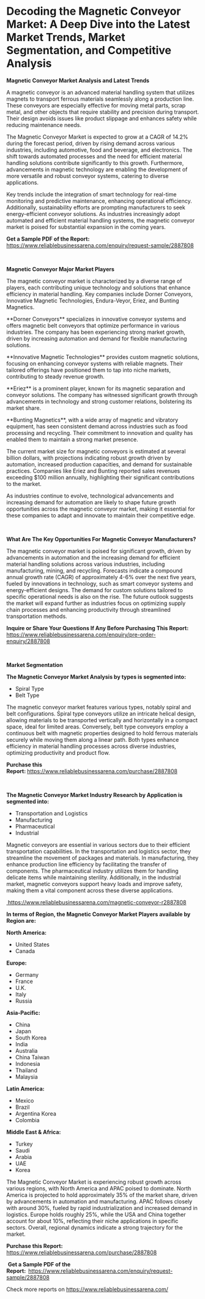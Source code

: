 <p><h1>Decoding the Magnetic Conveyor Market: A Deep Dive into the Latest Market Trends, Market Segmentation, and Competitive Analysis</h1></p><p><strong>Magnetic Conveyor Market Analysis and Latest Trends</strong></p>
<p><p>A magnetic conveyor is an advanced material handling system that utilizes magnets to transport ferrous materials seamlessly along a production line. These conveyors are especially effective for moving metal parts, scrap metal, and other objects that require stability and precision during transport. Their design avoids issues like product slippage and enhances safety while reducing maintenance needs.</p><p>The Magnetic Conveyor Market is expected to grow at a CAGR of 14.2% during the forecast period, driven by rising demand across various industries, including automotive, food and beverage, and electronics. The shift towards automated processes and the need for efficient material handling solutions contribute significantly to this growth. Furthermore, advancements in magnetic technology are enabling the development of more versatile and robust conveyor systems, catering to diverse applications. </p><p>Key trends include the integration of smart technology for real-time monitoring and predictive maintenance, enhancing operational efficiency. Additionally, sustainability efforts are prompting manufacturers to seek energy-efficient conveyor solutions. As industries increasingly adopt automated and efficient material handling systems, the magnetic conveyor market is poised for substantial expansion in the coming years.</p></p>
<p><strong>Get a Sample PDF of the Report:&nbsp;</strong> <a href="https://www.reliablebusinessarena.com/enquiry/request-sample/2887808?utm_campaign=3224&utm_medium=2&utm_source=Github&utm_content=ia&utm_term=14032025&utm_id=magnetic-conveyor">https://www.reliablebusinessarena.com/enquiry/request-sample/2887808</a></p>
<p>&nbsp;</p>
<p><strong>Magnetic Conveyor Major Market Players</strong></p>
<p><p>The magnetic conveyor market is characterized by a diverse range of players, each contributing unique technology and solutions that enhance efficiency in material handling. Key companies include Dorner Conveyors, Innovative Magnetic Technologies, Endura-Veyor, Eriez, and Bunting Magnetics.</p><p>**Dorner Conveyors** specializes in innovative conveyor systems and offers magnetic belt conveyors that optimize performance in various industries. The company has been experiencing strong market growth, driven by increasing automation and demand for flexible manufacturing solutions.</p><p>**Innovative Magnetic Technologies** provides custom magnetic solutions, focusing on enhancing conveyor systems with reliable magnets. Their tailored offerings have positioned them to tap into niche markets, contributing to steady revenue growth.</p><p>**Eriez** is a prominent player, known for its magnetic separation and conveyor solutions. The company has witnessed significant growth through advancements in technology and strong customer relations, bolstering its market share.</p><p>**Bunting Magnetics**, with a wide array of magnetic and vibratory equipment, has seen consistent demand across industries such as food processing and recycling. Their commitment to innovation and quality has enabled them to maintain a strong market presence.</p><p>The current market size for magnetic conveyors is estimated at several billion dollars, with projections indicating robust growth driven by automation, increased production capacities, and demand for sustainable practices. Companies like Eriez and Bunting reported sales revenues exceeding $100 million annually, highlighting their significant contributions to the market.</p><p>As industries continue to evolve, technological advancements and increasing demand for automation are likely to shape future growth opportunities across the magnetic conveyor market, making it essential for these companies to adapt and innovate to maintain their competitive edge.</p></p>
<p>&nbsp;</p>
<p><strong>What Are The Key Opportunities For Magnetic Conveyor Manufacturers?</strong></p>
<p><p>The magnetic conveyor market is poised for significant growth, driven by advancements in automation and the increasing demand for efficient material handling solutions across various industries, including manufacturing, mining, and recycling. Forecasts indicate a compound annual growth rate (CAGR) of approximately 4-6% over the next five years, fueled by innovations in technology, such as smart conveyor systems and energy-efficient designs. The demand for custom solutions tailored to specific operational needs is also on the rise. The future outlook suggests the market will expand further as industries focus on optimizing supply chain processes and enhancing productivity through streamlined transportation methods.</p></p>
<p><strong>Inquire or Share Your Questions If Any Before Purchasing This Report:</strong> <a href="https://www.reliablebusinessarena.com/enquiry/pre-order-enquiry/2887808?utm_campaign=3224&utm_medium=2&utm_source=Github&utm_content=ia&utm_term=14032025&utm_id=magnetic-conveyor">https://www.reliablebusinessarena.com/enquiry/pre-order-enquiry/2887808</a></p>
<p>&nbsp;</p>
<p><strong>Market Segmentation</strong></p>
<p><strong>The Magnetic Conveyor Market Analysis by types is segmented into:</strong></p>
<p><ul><li>Spiral Type</li><li>Belt Type</li></ul></p>
<p><p>The magnetic conveyor market features various types, notably spiral and belt configurations. Spiral type conveyors utilize an intricate helical design, allowing materials to be transported vertically and horizontally in a compact space, ideal for limited areas. Conversely, belt type conveyors employ a continuous belt with magnetic properties designed to hold ferrous materials securely while moving them along a linear path. Both types enhance efficiency in material handling processes across diverse industries, optimizing productivity and product flow.</p></p>
<p><strong>Purchase this Report:&nbsp;</strong><a href="https://www.reliablebusinessarena.com/purchase/2887808?utm_campaign=3224&utm_medium=2&utm_source=Github&utm_content=ia&utm_term=14032025&utm_id=magnetic-conveyor">https://www.reliablebusinessarena.com/purchase/2887808</a></p>
<p>&nbsp;</p>
<p><strong>The Magnetic Conveyor Market Industry Research by Application is segmented into:</strong></p>
<p><ul><li>Transportation and Logistics</li><li>Manufacturing</li><li>Pharmaceutical</li><li>Industrial</li></ul></p>
<p><p>Magnetic conveyors are essential in various sectors due to their efficient transportation capabilities. In the transportation and logistics sector, they streamline the movement of packages and materials. In manufacturing, they enhance production line efficiency by facilitating the transfer of components. The pharmaceutical industry utilizes them for handling delicate items while maintaining sterility. Additionally, in the industrial market, magnetic conveyors support heavy loads and improve safety, making them a vital component across these diverse applications.</p></p>
<p><a href="https://www.reliablebusinessarena.com/magnetic-conveyor-r2887808?utm_campaign=3224&utm_medium=2&utm_source=Github&utm_content=ia&utm_term=14032025&utm_id=magnetic-conveyor">&nbsp;https://www.reliablebusinessarena.com/magnetic-conveyor-r2887808</a></p>
<p><strong>In terms of Region, the Magnetic Conveyor Market Players available by Region are:</strong></p>
<p>
    <p> <strong> North America: </strong>
        <ul>
            <li>United States</li>
            <li>Canada</li>
        </ul>
        </p> 
    <p> <strong> Europe: </strong>
        <ul>
            <li>Germany</li>
            <li>France</li>
            <li>U.K.</li>
            <li>Italy</li>
            <li>Russia</li>
        </ul>
        </p> 
    <p> <strong> Asia-Pacific: </strong>
        <ul>
            <li>China</li>
            <li>Japan</li>
            <li>South Korea</li>
            <li>India</li>
            <li>Australia</li>
            <li>China Taiwan</li>
            <li>Indonesia</li>
            <li>Thailand</li>
            <li>Malaysia</li>
        </ul>
        </p> 
    <p> <strong> Latin America: </strong>
        <ul>
            <li>Mexico</li>
            <li>Brazil</li>
            <li>Argentina Korea</li>
            <li>Colombia</li>
        </ul>
        </p> 
    <p> <strong> Middle East & Africa: </strong>
        <ul>
            <li>Turkey</li>
            <li>Saudi</li>
            <li>Arabia</li>
            <li>UAE</li>
            <li>Korea</li>
        </ul>
    </p>
    </p>
<p><p>The Magnetic Conveyor Market is experiencing robust growth across various regions, with North America and APAC poised to dominate. North America is projected to hold approximately 35% of the market share, driven by advancements in automation and manufacturing. APAC follows closely with around 30%, fueled by rapid industrialization and increased demand in logistics. Europe holds roughly 25%, while the USA and China together account for about 10%, reflecting their niche applications in specific sectors. Overall, regional dynamics indicate a strong trajectory for the market.</p></p>
<p><strong>Purchase this Report: </strong><a href="https://www.reliablebusinessarena.com/purchase/2887808?utm_campaign=3224&utm_medium=2&utm_source=Github&utm_content=ia&utm_term=14032025&utm_id=magnetic-conveyor">https://www.reliablebusinessarena.com/purchase/2887808</a></p>
<p>&nbsp;<strong>Get a Sample PDF of the Report:&nbsp;&nbsp;</strong><a href="https://www.reliablebusinessarena.com/enquiry/request-sample/2887808?utm_campaign=3224&utm_medium=2&utm_source=Github&utm_content=ia&utm_term=14032025&utm_id=magnetic-conveyor">https://www.reliablebusinessarena.com/enquiry/request-sample/2887808</a></p>
<p><strong></strong></p>
<p>Check more reports on <a href="https://www.reliablebusinessarena.com/?utm_campaign=3224&utm_medium=2&utm_source=Github&utm_content=ia&utm_term=14032025&utm_id=magnetic-conveyor">https://www.reliablebusinessarena.com/</a></p>